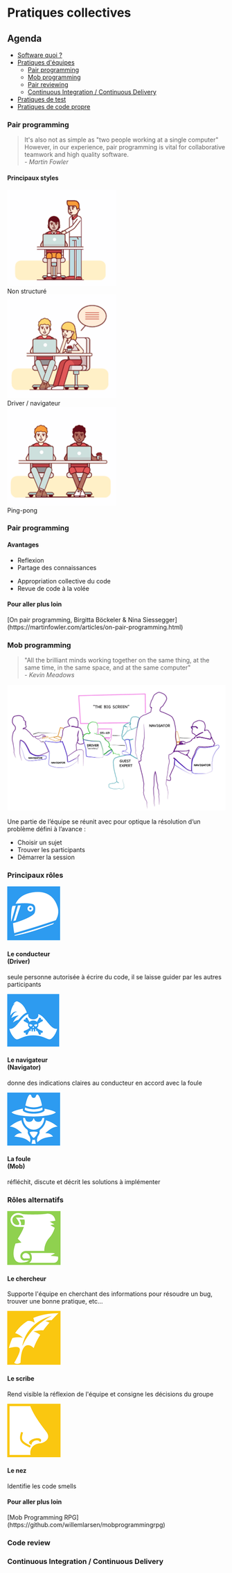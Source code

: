 <!-- .slide: class="page-title" -->
# Pratiques collectives



## Agenda
<!-- .slide: class="page-plan" -->

- [Software quoi ?](#/1)
- [Pratiques d'équipes](#/2) <!-- .element: class="highlight highlight-pink" -->
    - [Pair programming](#/2/1)
    - [Mob programming](#/2/4)
    - [Pair reviewing](#/2/4)
    - [Continuous Integration / Continuous Delivery](#/2/4)
- [Pratiques de test](#/3)
- [Pratiques de code propre](#/4)

<!-- .element: class="plan" -->



### Pair programming

> It's also not as simple as "two people working at a single computer"
> However, in our experience, pair programming is vital for collaborative teamwork and high quality software.
> <br>*- Martin Fowler*

#### Principaux styles <!-- .element: class="mtl" -->

<div class="row mbl mts">
    <div class="col-lg-4 centered"><img src="ressources/collective/unstructured.png" width="50%" alt=""> <br> Non structuré</div>
    <div class="col-lg-4 centered"><img src="ressources/collective/pair-driver-navigator.png" width="50%" alt=""> <br>Driver / navigateur</div>
    <div class="col-lg-4 centered"><img src="ressources/collective/pair-ping-pong.png" width="50%" alt=""> <br>Ping-pong</div>
</div>



### Pair programming

#### Avantages 

<div class="row mts">
    <div class="col-lg-6">
<ul><li>Reflexion</li>
<li>Partage des connaissances</li></ul>
    </div>
    <div class="col-lg-6">
<ul><li>Appropriation collective du code</li>
<li>Revue de code à la volée</li></ul>
    </div>
</div>

<div class="row mtl">
    <div class="col-lg-6 col-lg-offset-3">
      <div class="picto picto-great mtl">
        <div class="picto-content">
          <h4 class="arrow arrow-pink">Pour aller plus loin</h4>
          [On pair programming, Birgitta Böckeler & Nina Siessegger](https://martinfowler.com/articles/on-pair-programming.html)
        </div>
      </div>
    </div>
</div>



### Mob programming
> "All the brilliant minds working together on the same thing, at the same time, in the same space, and at the same computer"
> <br> *- Kevin Meadows*

<div class="row mtl">
    <div class="col-lg-5">
<img src="ressources/collective/mob-programming.png" alt="">
    </div>
    <div class="col-lg-7">
      <p class="mtm">Une partie de l’équipe se réunit avec pour optique la résolution d’un problème défini à l’avance :</p>
      <ul>
        <li>Choisir un sujet</li>
        <li>Trouver les participants</li>
        <li>Démarrer la session</li>
      </ul>
    </div>
</div>



### Principaux rôles

<div class="row">
    <div class="col-lg-4 centered">
      <img src="ressources/collective/mob-driver.png" alt="">
      <h4>Le conducteur <br> (Driver)</h4>
      <p>seule personne autorisée à écrire du code, il se laisse guider par les autres participants</p>
    </div>
    <div class="col-lg-4 centered">
      <img src="ressources/collective/mob-navigator.png" alt="">
      <h4>Le navigateur <br> (Navigator)</h4>
      <p>donne des indications claires au conducteur en accord avec la foule</p>
    </div>
    <div class="col-lg-4 centered">
      <img src="ressources/collective/mob-mobber.png" alt="">
      <h4>La foule <br>(Mob)</h4>
      <p>réfléchit, discute et décrit les solutions à implémenter</p>
    </div>
</div>



### Rôles alternatifs

<div class="row">
    <div class="col-lg-4 centered">
      <img src="ressources/collective/mob-researcher.png" alt="">
      <h4>Le chercheur</h4>
      <p>Supporte l'équipe en cherchant des informations pour résoudre un bug, trouver une bonne pratique, etc...</p>
    </div>
    <div class="col-lg-4 centered">
      <img src="ressources/collective/mob-documentor.png" alt="">
      <h4>Le scribe</h4>
      <p>Rend visible la réflexion de l'équipe et consigne les décisions du groupe</p>
    </div>
    <div class="col-lg-4 centered">
      <img src="ressources/collective/mob-nose.png" alt="">
      <h4>Le nez</h4>
      <p>Identifie les code smells</p>
    </div>
</div>

<div class="row mtl">
    <div class="col-lg-6 col-lg-offset-3">
      <div class="picto picto-great mtl">
        <div class="picto-content">
          <h4 class="arrow arrow-pink">Pour aller plus loin</h4>
          [Mob Programming RPG](https://github.com/willemlarsen/mobprogrammingrpg)
        </div>
      </div>
    </div>
</div>



### Code review



### Continuous Integration / Continuous Delivery

